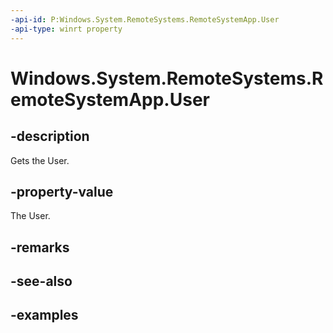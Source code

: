 ```yaml
---
-api-id: P:Windows.System.RemoteSystems.RemoteSystemApp.User
-api-type: winrt property
---
```


<!-- Property syntax.
public User User { get; }
-->

# Windows.System.RemoteSystems.RemoteSystemApp.User

## -description
Gets the User.

## -property-value
The User.

## -remarks

## -see-also

## -examples

